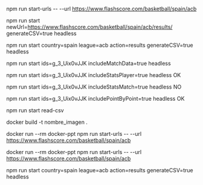
npm run start-urls -- --url https://www.flashscore.com/basketball/spain/acb 

npm run start newUrl=https://www.flashscore.com/basketball/spain/acb/results/ generateCSV=true headless

npm run start country=spain league=acb action=results generateCSV=true headless

npm run start ids=g_3_Uix0vJJK includeMatchData=true headless

npm run start ids=g_3_Uix0vJJK includeStatsPlayer=true headless OK
 
npm run start ids=g_3_Uix0vJJK includeStatsMatch=true headless NO

npm run start ids=g_3_Uix0vJJK includePointByPoint=true headless OK

npm run start read-csv

docker build -t nombre_imagen .

docker run --rm docker-ppt npm run start-urls -- --url https://www.flashscore.com/basketball/spain/acb

docker run --rm docker-ppt npm run start-urls -- --url https://www.flashscore.com/basketball/spain/acb

npm run start country=spain league=acb action=results generateCSV=true headless
